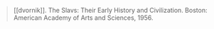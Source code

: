 > [[dvornik]]. The Slavs: Their Early History and Civilization. Boston: American Academy of Arts and Sciences, 1956.
